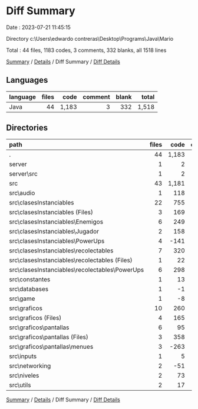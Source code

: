 # Diff Summary

Date : 2023-07-21 11:45:15

Directory c:\\Users\\edwardo contreras\\Desktop\\Programs\\Java\\Mario

Total : 44 files,  1183 codes, 3 comments, 332 blanks, all 1518 lines

[Summary](results.md) / [Details](details.md) / Diff Summary / [Diff Details](diff-details.md)

## Languages
| language | files | code | comment | blank | total |
| :--- | ---: | ---: | ---: | ---: | ---: |
| Java | 44 | 1,183 | 3 | 332 | 1,518 |

## Directories
| path | files | code | comment | blank | total |
| :--- | ---: | ---: | ---: | ---: | ---: |
| . | 44 | 1,183 | 3 | 332 | 1,518 |
| server | 1 | 2 | 0 | 0 | 2 |
| server\\src | 1 | 2 | 0 | 0 | 2 |
| src | 43 | 1,181 | 3 | 332 | 1,516 |
| src\\audio | 1 | 118 | 0 | 28 | 146 |
| src\\clasesInstanciables | 22 | 755 | 10 | 200 | 965 |
| src\\clasesInstanciables (Files) | 3 | 169 | 3 | 33 | 205 |
| src\\clasesInstanciables\\Enemigos | 6 | 249 | 2 | 69 | 320 |
| src\\clasesInstanciables\\Jugador | 2 | 158 | 7 | 52 | 217 |
| src\\clasesInstanciables\\PowerUps | 4 | -141 | -3 | -46 | -190 |
| src\\clasesInstanciables\\recolectables | 7 | 320 | 1 | 92 | 413 |
| src\\clasesInstanciables\\recolectables (Files) | 1 | 22 | 0 | 11 | 33 |
| src\\clasesInstanciables\\recolectables\\PowerUps | 6 | 298 | 1 | 81 | 380 |
| src\\constantes | 1 | 13 | 0 | 11 | 24 |
| src\\databases | 1 | -1 | 0 | 0 | -1 |
| src\\game | 1 | -8 | 0 | -1 | -9 |
| src\\graficos | 10 | 260 | -6 | 91 | 345 |
| src\\graficos (Files) | 4 | 165 | -6 | 52 | 211 |
| src\\graficos\\pantallas | 6 | 95 | 0 | 39 | 134 |
| src\\graficos\\pantallas (Files) | 3 | 358 | 33 | 123 | 514 |
| src\\graficos\\pantallas\\menues | 3 | -263 | -33 | -84 | -380 |
| src\\inputs | 1 | 5 | 0 | 0 | 5 |
| src\\networking | 2 | -51 | -1 | -18 | -70 |
| src\\niveles | 2 | 73 | 0 | 23 | 96 |
| src\\utils | 2 | 17 | 0 | -2 | 15 |

[Summary](results.md) / [Details](details.md) / Diff Summary / [Diff Details](diff-details.md)